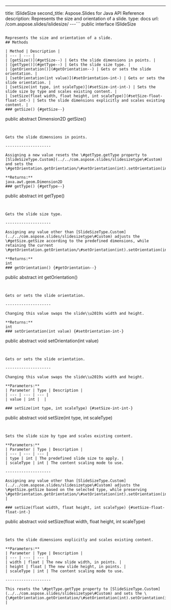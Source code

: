 ---
title: ISlideSize
second_title: Aspose.Slides for Java API Reference
description: Represents the size and orientation of a slide.
type: docs
url: /com.aspose.slides/islidesize/
---```
public interface ISlideSize
```

Represents the size and orientation of a slide.
## Methods

| Method | Description |
| --- | --- |
| [getSize()](#getSize--) | Gets the slide dimensions in points. |
| [getType()](#getType--) | Gets the slide size type. |
| [getOrientation()](#getOrientation--) | Gets or sets the slide orientation. |
| [setOrientation(int value)](#setOrientation-int-) | Gets or sets the slide orientation. |
| [setSize(int type, int scaleType)](#setSize-int-int-) | Sets the slide size by type and scales existing content. |
| [setSize(float width, float height, int scaleType)](#setSize-float-float-int-) | Sets the slide dimensions explicitly and scales existing content. |
### getSize() {#getSize--}
```
public abstract Dimension2D getSize()
```


Gets the slide dimensions in points.

--------------------

Assigning a new value resets the \#getType.getType property to [SlideSizeType.Custom](../../com.aspose.slides/slidesizetype\#Custom) and sets the \#getOrientation.getOrientation/\#setOrientation(int).setOrientation(int).

**Returns:**
java.awt.geom.Dimension2D
### getType() {#getType--}
```
public abstract int getType()
```


Gets the slide size type.

--------------------

Assigning any value other than [SlideSizeType.Custom](../../com.aspose.slides/slidesizetype\#Custom) adjusts the \#getSize.getSize according to the predefined dimensions, while retaining the current \#getOrientation.getOrientation/\#setOrientation(int).setOrientation(int).

**Returns:**
int
### getOrientation() {#getOrientation--}
```
public abstract int getOrientation()
```


Gets or sets the slide orientation.

--------------------

Changing this value swaps the slide\\u2019s width and height.

**Returns:**
int
### setOrientation(int value) {#setOrientation-int-}
```
public abstract void setOrientation(int value)
```


Gets or sets the slide orientation.

--------------------

Changing this value swaps the slide\\u2019s width and height.

**Parameters:**
| Parameter | Type | Description |
| --- | --- | --- |
| value | int |  |

### setSize(int type, int scaleType) {#setSize-int-int-}
```
public abstract void setSize(int type, int scaleType)
```


Sets the slide size by type and scales existing content.

**Parameters:**
| Parameter | Type | Description |
| --- | --- | --- |
| type | int | The predefined slide size to apply. |
| scaleType | int | The content scaling mode to use.

--------------------

Assigning any value other than [SlideSizeType.Custom](../../com.aspose.slides/slidesizetype\#Custom) adjusts the \#getSize.getSize based on the selected type, while preserving \#getOrientation.getOrientation/\#setOrientation(int).setOrientation(int). |

### setSize(float width, float height, int scaleType) {#setSize-float-float-int-}
```
public abstract void setSize(float width, float height, int scaleType)
```


Sets the slide dimensions explicitly and scales existing content.

**Parameters:**
| Parameter | Type | Description |
| --- | --- | --- |
| width | float | The new slide width, in points. |
| height | float | The new slide height, in points. |
| scaleType | int | The content scaling mode to use.

--------------------

This resets the \#getType.getType property to [SlideSizeType.Custom](../../com.aspose.slides/slidesizetype\#Custom) and sets the \{\#getOrientation.getOrientation/\#setOrientation(int).setOrientation(int). |

